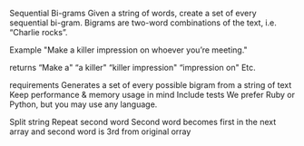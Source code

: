 Sequential Bi-grams
Given a string of words, create a set of every sequential bi-gram.  Bigrams are two-word combinations of the text, i.e. “Charlie rocks”.
 
Example
"Make a killer impression on whoever you’re meeting."
 
returns
“Make a"
“a killer"
“killer impression"
“impression on"
Etc.

requirements
Generates a set of every possible bigram from a string of text
Keep performance & memory usage in mind
Include tests
We prefer Ruby or Python, but you may use any language.


Split string
Repeat second word
Second word becomes first in the next array and second word is 3rd from original orray
